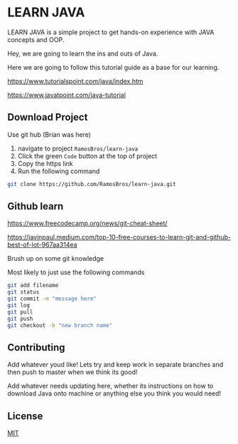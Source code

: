 # LEARN JAVA

LEARN JAVA is a simple project to get hands-on experience with JAVA concepts and OOP.

Hey, we are going to learn the ins and outs of Java.

Here we are going to follow this tutorial guide as a base for our learning. 

https://www.tutorialspoint.com/java/index.htm

https://www.javatpoint.com/java-tutorial

## Download Project

Use git hub
(Brian was here)
1) navigate to project ```RamosBros/learn-java``` 
2) Click the green ```Code``` button at the top of project
3) Copy the https link
4) Run the following command

```bash
git clone https://github.com/RamosBros/learn-java.git
```

## Github learn

https://www.freecodecamp.org/news/git-cheat-sheet/

https://javinpaul.medium.com/top-10-free-courses-to-learn-git-and-github-best-of-lot-967aa314ea

Brush up on some git knowledge 

Most likely to just use the following commands
```bash
git add filename
git status
git commit -m "message here"
git log
git pull 
git push
git checkout -b "new branch name"
```

## Contributing
Add whatever youd like!
Lets try and keep work in separate branches and then push to master when we think its good!

Add whatever needs updating here, whether its instructions on how to download Java onto machine
or anything else you think you would need!

## License
[MIT](https://choosealicense.com/licenses/mit/)